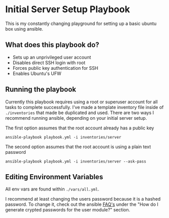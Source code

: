 # Initial Server Setup Playbook
This is my constantly changing playground for setting up a basic ubuntu box using ansible.

## What does this playbook do?
- Sets up an unprivileged user account
- Disables direct SSH login with root
- Forces public key authentication for SSH
- Enables Ubuntu's UFW

## Running the playbook
Currently this playbook requires using a root or superuser account for all tasks to complete successfully. I've made a template inventory file inside of `./inventories` that made be duplicated and used. There are two ways I recommend running ansible, depending on your initial server setup.

The first option assumes that the root account already has a public key
```
ansible-playbook playbook.yml -i inventories/server
```

The second option assumes that the root account is using a plain text password
```
ansible-playbook playbook.yml -i inventories/server --ask-pass
```

## Editing Environment Variables
All env vars are found within `./vars/all.yml`.

I recommend at least changing the users password because it is a hashed password. To change it, check out the ansible [FAQ's](http://docs.ansible.com/ansible/faq.html#how-do-i-generate-crypted-passwords-for-the-user-module) under the "How do I generate crypted passwords for the user module?" section.
